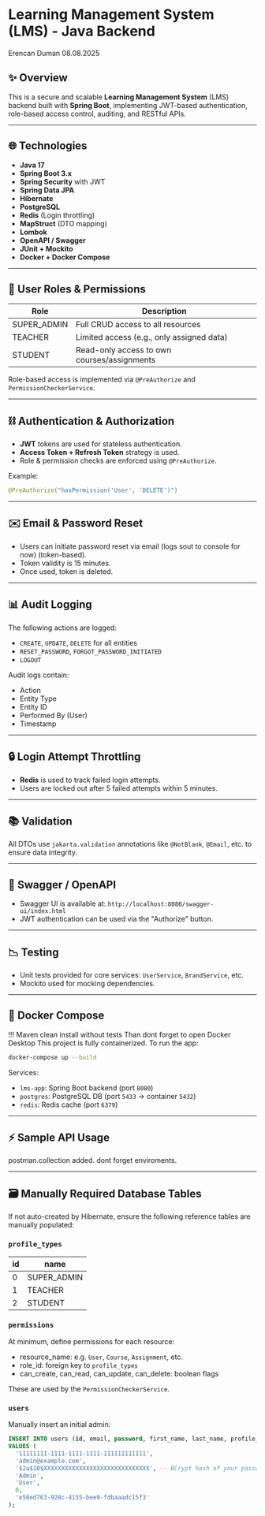 # Learning Management System (LMS) - Java Backend
Erencan Duman  08.08.2025
## ✨ Overview

This is a secure and scalable **Learning Management System** (LMS) backend built with **Spring Boot**, implementing JWT-based authentication, role-based access control, auditing, and RESTful APIs.

---

## 🌐 Technologies

* **Java 17**
* **Spring Boot 3.x**
* **Spring Security** with JWT
* **Spring Data JPA**
* **Hibernate**
* **PostgreSQL**
* **Redis** (Login throttling)
* **MapStruct** (DTO mapping)
* **Lombok**
* **OpenAPI / Swagger**
* **JUnit + Mockito**
* **Docker + Docker Compose**

---

## 👥 User Roles & Permissions

| Role         | Description                                 |
| ------------ | ------------------------------------------- |
| SUPER_ADMIN | Full CRUD access to all resources           |
| TEACHER      | Limited access (e.g., only assigned data)   |
| STUDENT      | Read-only access to own courses/assignments |

Role-based access is implemented via `@PreAuthorize` and `PermissionCheckerService`.

---

## ⛓ Authentication & Authorization

* **JWT** tokens are used for stateless authentication.
* **Access Token + Refresh Token** strategy is used.
* Role & permission checks are enforced using `@PreAuthorize`.

Example:

```java
@PreAuthorize("hasPermission('User', 'DELETE')")
```

---

## ✉️ Email & Password Reset

* Users can initiate password reset via email (logs sout to console for now) (token-based).
* Token validity is 15 minutes.
* Once used, token is deleted.

---

## 📊 Audit Logging

The following actions are logged:

* `CREATE`, `UPDATE`, `DELETE` for all entities
* `RESET_PASSWORD`, `FORGOT_PASSWORD_INITIATED`
* `LOGOUT`

Audit logs contain:

* Action
* Entity Type
* Entity ID
* Performed By (User)
* Timestamp

---

## 🔒 Login Attempt Throttling

* **Redis** is used to track failed login attempts.
* Users are locked out after 5 failed attempts within 5 minutes.

---

## 📚 Validation

All DTOs use `jakarta.validation` annotations like `@NotBlank`, `@Email`, etc. to ensure data integrity.

---

## 🎨 Swagger / OpenAPI

* Swagger UI is available at: `http://localhost:8080/swagger-ui/index.html`
* JWT authentication can be used via the "Authorize" button.

---

## 📉 Testing

* Unit tests provided for core services: `UserService`, `BrandService`, etc.
* Mockito used for mocking dependencies.

---

## 🧱 Docker Compose

!!! Maven clean install without tests Than dont forget to open Docker Desktop
This project is fully containerized. To run the app:

```bash
docker-compose up --build
```

Services:

* `lms-app`: Spring Boot backend (port `8080`)
* `postgres`: PostgreSQL DB (port `5433` -> container `5432`)
* `redis`: Redis cache (port `6379`)

---

## ⚡ Sample API Usage

postman.collection added. dont forget enviroments.

---

## 🗃️ Manually Required Database Tables

If not auto-created by Hibernate, ensure the following reference tables are manually populated:

### `profile_types`

| id | name         |
| -- | ------------ |
| 0  | SUPER\_ADMIN |
| 1  | TEACHER      |
| 2  | STUDENT      |

### `permissions`

At minimum, define permissions for each resource:

* resource\_name: e.g. `User`, `Course`, `Assignment`, etc.
* role\_id: foreign key to `profile_types`
* can\_create, can\_read, can\_update, can\_delete: boolean flags

These are used by the `PermissionCheckerService`.

### `users`

Manually insert an initial admin:

```sql
INSERT INTO users (id, email, password, first_name, last_name, profile_id, organization_id)
VALUES (
  '11111111-1111-1111-1111-111111111111',
  'admin@example.com',
  '$2a$10$XXXXXXXXXXXXXXXXXXXXXXXXXXXXXX', -- BCrypt hash of your password
  'Admin',
  'User',
  0,
  'e58ed763-928c-4155-bee9-fdbaaadc15f3'
);




